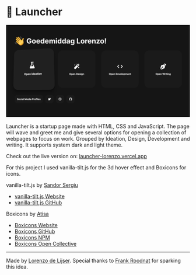 # 🚀 Launcher

![Launcher Image](./cover-image.png "Launcher Image")

Launcher is a startup page made with HTML, CSS and JavaScript. The page will wave and greet me and give several options for opening a collection of webpages to focus on work. Grouped by Ideation, Design, Development and writing. It supports system dark and light theme.

Check out the live version on: [launcher-lorenzo.vercel.app](https://launcher-lorenzo.vercel.app/)

For this project I used vanilla-tilt.js for the 3d hover effect and Boxicons for icons.

vanilla-tilt.js by [Șandor Sergiu](https://github.com/micku7zu)
- [vanilla-tilt.js Website](https://micku7zu.github.io/vanilla-tilt.js/)
- [vanilla-tilt.js GitHub](https://github.com/micku7zu/vanilla-tilt.js)

Boxicons by [Atisa](https://github.com/atisawd)
- [Boxicons Website](https://boxicons.com/)
- [Boxicons GitHub](https://github.com/atisawd/boxicons)
- [Boxicons NPM](https://www.npmjs.com/package/boxicons)
- [Boxicons Open Collective](https://opencollective.com/boxicons)

---

Made by [Lorenzo de Lijser](https://twitter.com/lorenzodelijser). Special thanks to [Frank Roodnat](https://github.com/FrankRoodnat) for sparking this idea.
